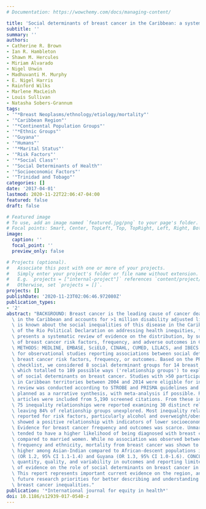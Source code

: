 ```yaml
---
# Documentation: https://wowchemy.com/docs/managing-content/

title: 'Social determinants of breast cancer in the Caribbean: a systematic review.'
subtitle: ''
summary: ''
authors:
- Catherine R. Brown
- Ian R. Hambleton
- Shawn M. Hercules
- Miriam Alvarado
- Nigel Unwin
- Madhuvanti M. Murphy
- E. Nigel Harris
- Rainford Wilks
- Marlene MacLeish
- Louis Sullivan
- Natasha Sobers-Grannum
tags:
- '"*Breast Neoplasms/ethnology/etiology/mortality"'
- '"Caribbean Region"'
- '"*Continental Population Groups"'
- '"*Ethnic Groups"'
- '"Guyana"'
- '"Humans"'
- '"*Marital Status"'
- '"Risk Factors"'
- '"*Social Class"'
- '"Social Determinants of Health"'
- '"Socioeconomic Factors"'
- '"Trinidad and Tobago"'
categories: []
date: '2017-04-01'
lastmod: 2020-11-22T22:06:47-04:00
featured: false
draft: false

# Featured image
# To use, add an image named `featured.jpg/png` to your page's folder.
# Focal points: Smart, Center, TopLeft, Top, TopRight, Left, Right, BottomLeft, Bottom, BottomRight.
image:
  caption: ''
  focal_point: ''
  preview_only: false

# Projects (optional).
#   Associate this post with one or more of your projects.
#   Simply enter your project's folder or file name without extension.
#   E.g. `projects = ["internal-project"]` references `content/project/deep-learning/index.md`.
#   Otherwise, set `projects = []`.
projects: []
publishDate: '2020-11-23T02:06:46.972080Z'
publication_types:
- '2'
abstract: "BACKGROUND: Breast cancer is the leading cause of cancer deaths among women\
  \ in the Caribbean and accounts for >1 million disability adjusted life years. Little\
  \ is known about the social inequalities of this disease in the Caribbean. In support\
  \ of the Rio Political Declaration on addressing health inequities, this article\
  \ presents a systematic review of evidence on the distribution, by social determinants,\
  \ of breast cancer risk factors, frequency, and adverse outcomes in Caribbean women.\
  \ METHODS: MEDLINE, EMBASE, SciELO, CINAHL, CUMED, LILACS, and IBECS were searched\
  \ for observational studies reporting associations between social determinants and\
  \ breast cancer risk factors, frequency, or outcomes. Based on the PROGRESS-plus\
  \ checklist, we considered 8 social determinant groups for 14 breast cancer endpoints,\
  \ which totalled to 189 possible ways ('relationship groups') to explore the role\
  \ of social determinants on breast cancer. Studies with >50 participants conducted\
  \ in Caribbean territories between 2004 and 2014 were eligible for inclusion. The\
  \ review was conducted according to STROBE and PRISMA guidelines and results were\
  \ planned as a narrative synthesis, with meta-analysis if possible. RESULTS: Thirty-four\
  \ articles were included from 5,190 screened citations. From these included studies,\
  \ 75 inequality relationships were reported examining 30 distinct relationship groups,\
  \ leaving 84% of relationship groups unexplored. Most inequality relationships were\
  \ reported for risk factors, particularly alcohol and overweight/obesity which generally\
  \ showed a positive relationship with indicators of lower socioeconomic position.\
  \ Evidence for breast cancer frequency and outcomes was scarce. Unmarried women\
  \ tended to have a higher likelihood of being diagnosed with breast cancer when\
  \ compared to married women. While no association was observed between breast cancer\
  \ frequency and ethnicity, mortality from breast cancer was shown to be slightly\
  \ higher among Asian-Indian compared to African-descent populations in Trinidad\
  \ (OR 1.2, 95% CI 1.1-1.4) and Guyana (OR 1.3, 95% CI 1.0-1.6). CONCLUSION: Study\
  \ quantity, quality, and variability in outcomes and reporting limited the synthesis\
  \ of evidence on the role of social determinants on breast cancer in the Caribbean.\
  \ This report represents important current evidence on the region, and can guide\
  \ future research priorities for better describing and understanding of Caribbean\
  \ breast cancer inequalities."
publication: '*International journal for equity in health*'
doi: 10.1186/s12939-017-0540-z
---
```

